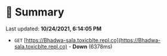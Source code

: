 # 📖 Summary
Last updated: **10/24/2021, 6:14:05 PM**

- `GET` [https://Bhadwa-sala.toxicblte.repl.co](https://Bhadwa-sala.toxicblte.repl.co) - **Down** (6378ms)
